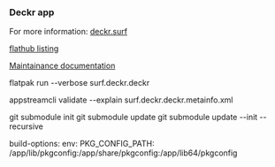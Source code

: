 ### Deckr app

For more information: [deckr.surf](https://deckr.surf)

[flathub listing](https://github.com/flathub/surf.deckr.deckr)

[Maintainance documentation](https://github.com/flathub/flathub/wiki/App-Maintenance)

flatpak run --verbose surf.deckr.deckr

appstreamcli validate --explain surf.deckr.deckr.metainfo.xml

git submodule init
git submodule update
git submodule update --init --recursive

build-options:
env:
PKG_CONFIG_PATH: /app/lib/pkgconfig:/app/share/pkgconfig:/app/lib64/pkgconfig
